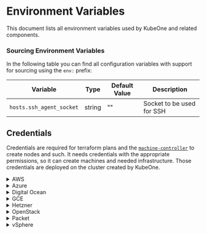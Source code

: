 # Environment Variables

This document lists all environment variables used by KubeOne and related components.

### Sourcing Environment Variables

In the following table you can find all configuration variables with support for sourcing using the `env:` prefix:

| Variable                 | Type   | Default Value | Description               |
|--------------------------|--------|---------------|---------------------------|
| `hosts.ssh_agent_socket` | string | ""            | Socket to be used for SSH |

## Credentials

Credentials are required for terraform plans and the [`machine-controller`](https://github.com/kubermatic/machine-controller) to create nodes and such. It needs credentials with the appropriate permissions, so it can create machines and needed infrastructure. Those credentials are deployed on the cluster created by KubeOne.

<details><summary>AWS</summary><p>

In order for Terraform to successfully create the infrastructure and for KubeOne to install Kubernetes and create worker nodes you need an [IAM account](https://docs.aws.amazon.com/IAM/latest/UserGuide/id_users_create.html) with the appropriate permissions.

Once you have the IAM account you need to set the following variables:

| Environment Variable    | Description                                                |
|-------------------------|------------------------------------------------------------|
| `AWS_ACCESS_KEY_ID`     | The AWS Access Key used for creating workers on AWS        |
| `AWS_SECRET_ACCESS_KEY` | The AWS Secret Access Key used for creating workers on AWS |

If the environment variables are not set, KubeOne will try to read the default profile from `~/.aws/credentials`.

</p></details><details><summary>Azure</summary><p>

In order for Terraform to successfully create the infrastructure and for KubeOne to install Kubernetes and create worker nodes you need to setup credentials for your Azure cluster.

For the terraform reference please take a look at [Azure provider docs][3]

The following environment variables should be set:

| Environment Variable  | Description          |
|-----------------------|----------------------|
| `ARM_CLIENT_ID`       | Azure ClientID       |
| `ARM_CLIENT_SECRET`   | Azure Client secret  |
| `ARM_TENANT_ID`       | Azure TenantID       |
| `ARM_SUBSCRIPTION_ID` | Azure SubscriptionID |

</p></details><details><summary>Digital Ocean</summary><p>

In order for Terraform to successfully create the infrastructure and for KubeOne to install Kubernetes and create worker nodes you need an API Access Token with read and write permissions. You can refer to [the official documentation](https://www.digitalocean.com/docs/api/create-personal-access-token/) for guidelines for generating the token.

Once you have the API access token you need to set the `DIGITALOCEAN_TOKEN` environment variable containing the token:

| Environment Variable | Description                                                       |
|----------------------|-------------------------------------------------------------------|
| `DIGITALOCEAN_TOKEN` | The DigitalOcean API Access Token used for creating workers on DO |

</p></details><details><summary>GCE</summary><p>

In order for Terraform to successfully create the infrastructure and for KubeOne to install Kubernetes and create worker nodes you need an [Service Account](https://cloud.google.com/iam/docs/creating-managing-service-accounts) with the appropriate permissions.

The following environment variables should be set:

| Environment Variable | Description         |
|----------------------|---------------------|
| `GOOGLE_CREDENTIALS` | GCE Service Account |

</p></details><details><summary>Hetzner</summary><p>

In order for Terraform to successfully create the infrastructure and for KubeOne to install Kubernetes and create worker nodes you need a Hetzner API Token.

The following environment variables should be set:

| Environment Variable | Description                                                       |
|----------------------|-------------------------------------------------------------------|
| `HCLOUD_TOKEN`       | The Hetzner API Access Token used for creating workers on Hetzner |

</p></details><details><summary>OpenStack</summary><p>

In order for Terraform to successfully create the infrastructure and for KubeOne to install Kubernetes and create worker nodes you need to setup credentials for your OpenStack instance.

The following environment variables should be set:

| Environment Variable | Description                           |
|----------------------|---------------------------------------|
| `OS_AUTH_URL`        | The URL of OpenStack Identity Service |
| `OS_USERNAME`        | The username of the OpenStack user    |
| `OS_PASSWORD`        | The password of the OpenStack user    |
| `OS_DOMAIN_NAME`     | The name of the OpenStack domain      |
| `OS_TENANT_NAME`     | The name of the OpenStack tenant      |

</p></details><details><summary>Packet</summary><p>

In order for Terraform to successfully create the infrastructure and for KubeOne to install Kubernetes and create worker nodes you need an API Access Token. You can refer to [the official documentation][packet_support_docs] for guidelines for generating the token.

The following environment variables should be set:

| Environment Variable | Description       |
|----------------------|-------------------|
| `PACKET_AUTH_TOKEN`  | Packet auth token |
| `PACKET_PROJECT_ID`  | Packet project ID |

</p></details><details><summary>vSphere</summary><p>

In order for Terraform to successfully create the infrastructure and for KubeOne to install Kubernetes and create worker nodes you need to setup credentials for your vSphere cluster.

For the terraform reference please take a look at [vSphere provider docs][3]

The following environment variables should be set:

| Environment Variable | Description                         |
|----------------------|-------------------------------------|
| `VSPHERE_ADDRESS`    | The address of the vSphere instance |
| `VSPHERE_USERNAME`   | The username of the vSphere user    |
| `VSPHERE_PASSWORD`   | The password of the vSphere user    |

</p></details>
